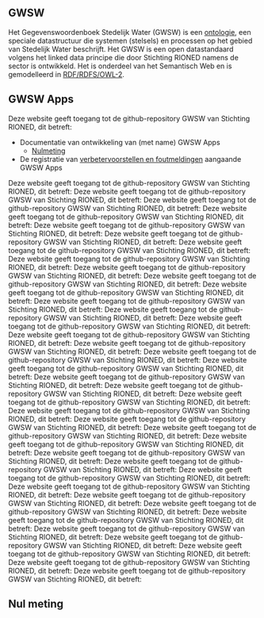 ## GWSW 
Het Gegevenswoordenboek Stedelijk Water (GWSW) is een [ontologie](https://nl.wikipedia.org/wiki/Ontologie_(informatica)), een speciale datastructuur die systemen (stelsels) en processen op het gebied van Stedelijk Water beschrijft. 
Het GWSW is een open datastandaard volgens het linked data principe die door Stichting RIONED namens de sector is ontwikkeld. 
Het is onderdeel van het Semantisch Web en is gemodelleerd in [RDF/RDFS/OWL-2](https://en.wikipedia.org/wiki/Resource_Description_Framework).

## GWSW Apps

Deze website geeft toegang tot de github-repository GWSW van Stichting RIONED, dit betreft: 
* Documentatie van ontwikkeling van (met name) GWSW Apps 
	- [Nulmeting](#nul-meting)
* De registratie van [verbetervoorstellen en foutmeldingen](https://github.com/StichtingRIONED/GWSW/issues) aangaande GWSW Apps 

Deze website geeft toegang tot de github-repository GWSW van Stichting RIONED, dit betreft: Deze website geeft toegang tot de github-repository GWSW van Stichting RIONED, dit betreft: Deze website geeft toegang tot de github-repository GWSW van Stichting RIONED, dit betreft: Deze website geeft toegang tot de github-repository GWSW van Stichting RIONED, dit betreft: Deze website geeft toegang tot de github-repository GWSW van Stichting RIONED, dit betreft: Deze website geeft toegang tot de github-repository GWSW van Stichting RIONED, dit betreft: Deze website geeft toegang tot de github-repository GWSW van Stichting RIONED, dit betreft: Deze website geeft toegang tot de github-repository GWSW van Stichting RIONED, dit betreft: Deze website geeft toegang tot de github-repository GWSW van Stichting RIONED, dit betreft: Deze website geeft toegang tot de github-repository GWSW van Stichting RIONED, dit betreft: Deze website geeft toegang tot de github-repository GWSW van Stichting RIONED, dit betreft: Deze website geeft toegang tot de github-repository GWSW van Stichting RIONED, dit betreft: Deze website geeft toegang tot de github-repository GWSW van Stichting RIONED, dit betreft: Deze website geeft toegang tot de github-repository GWSW van Stichting RIONED, dit betreft: Deze website geeft toegang tot de github-repository GWSW van Stichting RIONED, dit betreft: Deze website geeft toegang tot de github-repository GWSW van Stichting RIONED, dit betreft: Deze website geeft toegang tot de github-repository GWSW van Stichting RIONED, dit betreft: Deze website geeft toegang tot de github-repository GWSW van Stichting RIONED, dit betreft: Deze website geeft toegang tot de github-repository GWSW van Stichting RIONED, dit betreft: Deze website geeft toegang tot de github-repository GWSW van Stichting RIONED, dit betreft: Deze website geeft toegang tot de github-repository GWSW van Stichting RIONED, dit betreft: Deze website geeft toegang tot de github-repository GWSW van Stichting RIONED, dit betreft: Deze website geeft toegang tot de github-repository GWSW van Stichting RIONED, dit betreft: Deze website geeft toegang tot de github-repository GWSW van Stichting RIONED, dit betreft: Deze website geeft toegang tot de github-repository GWSW van Stichting RIONED, dit betreft: Deze website geeft toegang tot de github-repository GWSW van Stichting RIONED, dit betreft: Deze website geeft toegang tot de github-repository GWSW van Stichting RIONED, dit betreft: Deze website geeft toegang tot de github-repository GWSW van Stichting RIONED, dit betreft: Deze website geeft toegang tot de github-repository GWSW van Stichting RIONED, dit betreft: Deze website geeft toegang tot de github-repository GWSW van Stichting RIONED, dit betreft: Deze website geeft toegang tot de github-repository GWSW van Stichting RIONED, dit betreft: Deze website geeft toegang tot de github-repository GWSW van Stichting RIONED, dit betreft: Deze website geeft toegang tot de github-repository GWSW van Stichting RIONED, dit betreft: Deze website geeft toegang tot de github-repository GWSW van Stichting RIONED, dit betreft: Deze website geeft toegang tot de github-repository GWSW van Stichting RIONED, dit betreft: Deze website geeft toegang tot de github-repository GWSW van Stichting RIONED, dit betreft: Deze website geeft toegang tot de github-repository GWSW van Stichting RIONED, dit betreft: 


## Nul meting
